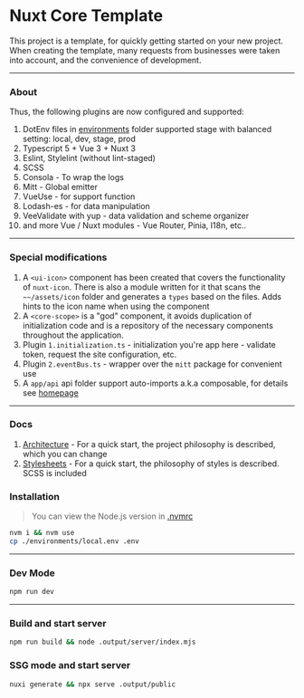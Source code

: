 # Nuxt Core Template

This project is a template, for quickly getting started on your new project.
When creating the template, many requests from businesses were taken into account, and the convenience of development.

---

### About

Thus, the following plugins are now configured and supported:

1. DotEnv files in [environments](./environments) folder supported stage with balanced setting: local, dev, stage, prod
2. Typescript 5 + Vue 3 + Nuxt 3
3. Eslint, Stylelint (without lint-staged)
4. SCSS
5. Consola - To wrap the logs
6. Mitt - Global emitter
7. VueUse - for support function
8. Lodash-es - for data manipulation
9. VeeValidate with yup - data validation and scheme organizer
10. and more Vue / Nuxt modules - Vue Router, Pinia, I18n, etc..

---

### Special modifications

1. A `<ui-icon>` component has been created that covers the functionality of `nuxt-icon`. There is also a module written for it that scans the `~~/assets/icon` folder and generates a `types` based on the files. Adds hints to the icon name when using the component
2. A `<core-scope>` is a "god" component, it avoids duplication of initialization code and is a repository of the necessary components throughout the application.
3. Plugin `1.initialization.ts` - initialization you're app here - validate token, request the site configuration, etc.
4. Plugin `2.eventBus.ts` - wrapper over the `mitt` package for convenient use
5. A `app/api` api folder support auto-imports a.k.a composable, for details see [homepage](./app/pages/index.vue)

---

### Docs

1. [Architecture](./docs/architecture.md) - For a quick start, the project philosophy is described, which you can change
2. [Stylesheets](./app/assets/stylesheets/README.md) - For a quick start, the philosophy of styles is described. SCSS is included

### Installation

> You can view the Node.js version in [.nvmrc](./.nvmrc)

```bash
nvm i && nvm use
cp ./environments/local.env .env
```

---

### Dev Mode

```bash
npm run dev
```

---

### Build and start server

```bash
npm run build && node .output/server/index.mjs
```

### SSG mode and start server

```bash
nuxi generate && npx serve .output/public
```
